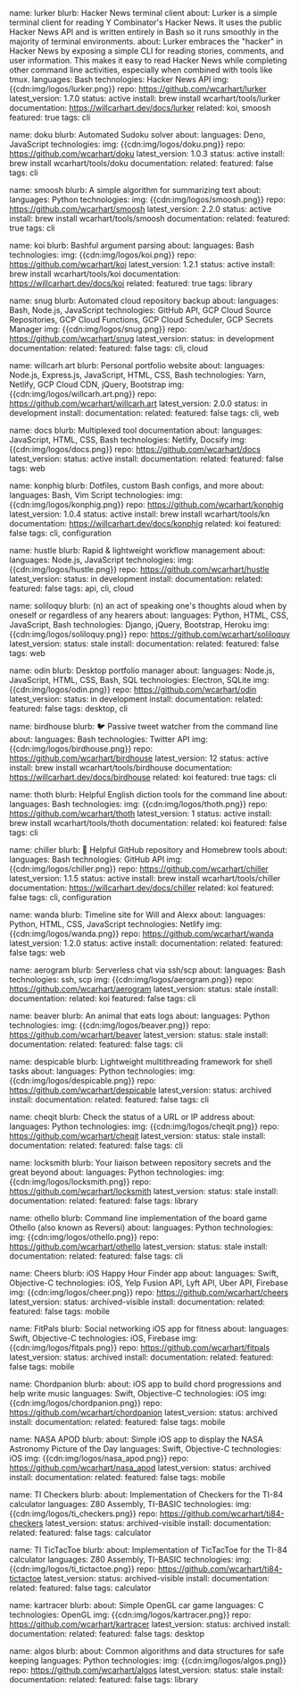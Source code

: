 name: lurker
blurb: Hacker News terminal client
about: Lurker is a simple terminal client for reading Y Combinator's Hacker News. It uses the public Hacker News API and is written entirely in Bash so it runs smoothly in the majority of terminal environments.
about: Lurker embraces the "hacker" in Hacker News by exposing a simple CLI for reading stories, comments, and user information. This makes it easy to read Hacker News while completing other command line activities, especially when combined with tools like tmux.
languages: Bash
technologies: Hacker News API
img: {{cdn:img/logos/lurker.png}}
repo: https://github.com/wcarhart/lurker
latest_version: 1.7.0
status: active
install: brew install wcarhart/tools/lurker
documentation: https://willcarhart.dev/docs/lurker
related: koi, smoosh
featured: true
tags: cli

name: doku
blurb: Automated Sudoku solver
about:
languages: Deno, JavaScript
technologies:
img: {{cdn:img/logos/doku.png}}
repo: https://github.com/wcarhart/doku
latest_version: 1.0.3
status: active
install: brew install wcarhart/tools/doku
documentation:
related:
featured: false
tags: cli

name: smoosh
blurb: A simple algorithm for summarizing text
about:
languages: Python
technologies:
img: {{cdn:img/logos/smoosh.png}}
repo: https://github.com/wcarhart/smoosh
latest_version: 2.2.0
status: active
install: brew install wcarhart/tools/smoosh
documentation:
related:
featured: true
tags: cli

name: koi
blurb: Bashful argument parsing
about:
languages: Bash
technologies:
img: {{cdn:img/logos/koi.png}}
repo: https://github.com/wcarhart/koi
latest_version: 1.2.1
status: active
install: brew install wcarhart/tools/koi
documentation: https://willcarhart.dev/docs/koi
related:
featured: true
tags: library

name: snug
blurb: Automated cloud repository backup
about:
languages: Bash, Node.js, JavaScript
technologies: GitHub API, GCP Cloud Source Repositories, GCP Cloud Functions, GCP Cloud Scheduler, GCP Secrets Manager
img: {{cdn:img/logos/snug.png}}
repo: https://github.com/wcarhart/snug
latest_version:
status: in development
documentation:
related:
featured: false
tags: cli, cloud

name: willcarh.art
blurb: Personal portfolio website
about:
languages: Node.js, Express.js, JavaScript, HTML, CSS, Bash
technologies: Yarn, Netlify, GCP Cloud CDN, jQuery, Bootstrap
img: {{cdn:img/logos/willcarh.art.png}}
repo: https://github.com/wcarhart/willcarh.art
latest_version: 2.0.0
status: in development
install:
documentation:
related:
featured: false
tags: cli, web

name: docs
blurb: Multiplexed tool documentation
about:
languages: JavaScript, HTML, CSS, Bash
technologies: Netlify, Docsify
img: {{cdn:img/logos/docs.png}}
repo: https://github.com/wcarhart/docs
latest_version:
status: active
install:
documentation:
related:
featured: false
tags: web

name: konphig
blurb: Dotfiles, custom Bash configs, and more
about:
languages: Bash, Vim Script
technologies:
img: {{cdn:img/logos/konphig.png}}
repo: https://github.com/wcarhart/konphig
latest_version: 1.0.4
status: active
install: brew install wcarhart/tools/kn
documentation: https://willcarhart.dev/docs/konphig
related: koi
featured: false
tags: cli, configuration

name: hustle
blurb: Rapid & lightweight workflow management
about:
languages: Node.js, JavaScript
technologies:
img: {{cdn:img/logos/hustle.png}}
repo: https://github.com/wcarhart/hustle
latest_version:
status: in development
install:
documentation:
related:
featured: false
tags: api, cli, cloud

name: soliloquy
blurb: (n) an act of speaking one's thoughts aloud when by oneself or regardless of any hearers
about:
languages: Python, HTML, CSS, JavaScript, Bash
technologies: Django, jQuery, Bootstrap, Heroku
img: {{cdn:img/logos/soliloquy.png}}
repo: https://github.com/wcarhart/soliloquy
latest_version:
status: stale
install:
documentation:
related:
featured: false
tags: web

name: odin
blurb: Desktop portfolio manager
about:
languages: Node.js, JavaScript, HTML, CSS, Bash, SQL
technologies: Electron, SQLite
img: {{cdn:img/logos/odin.png}}
repo: https://github.com/wcarhart/odin
latest_version:
status: in development
install:
documentation:
related:
featured: false
tags: desktop, cli

name: birdhouse
blurb: 🐦 Passive tweet watcher from the command line
about:
languages: Bash
technologies: Twitter API
img: {{cdn:img/logos/birdhouse.png}}
repo: https://github.com/wcarhart/birdhouse
latest_version: 12
status: active
install: brew install wcarhart/tools/birdhouse
documentation: https://willcarhart.dev/docs/birdhouse
related: koi
featured: true
tags: cli

name: thoth
blurb: Helpful English diction tools for the command line
about:
languages: Bash
technologies:
img: {{cdn:img/logos/thoth.png}}
repo: https://github.com/wcarhart/thoth
latest_version: 1
status: active
install: brew install wcarhart/tools/thoth
documentation:
related: koi
featured: false
tags: cli

name: chiller
blurb: 🍺 Helpful GitHub repository and Homebrew tools
about:
languages: Bash
technologies: GitHub API
img: {{cdn:img/logos/chiller.png}}
repo: https://github.com/wcarhart/chiller
latest_version: 1.1.5
status: active
install: brew install wcarhart/tools/chiller
documentation: https://willcarhart.dev/docs/chiller
related: koi
featured: false
tags: cli, configuration

name: wanda
blurb: Timeline site for Will and Alexx
about:
languages: Python, HTML, CSS, JavaScript
technologies: Netlify
img: {{cdn:img/logos/wanda.png}}
repo: https://github.com/wcarhart/wanda
latest_version: 1.2.0
status: active
install:
documentation:
related:
featured: false
tags: web

name: aerogram
blurb: Serverless chat via ssh/scp
about:
languages: Bash
technologies: ssh, scp
img: {{cdn:img/logos/aerogram.png}}
repo: https://github.com/wcarhart/aerogram
latest_version:
status: stale
install:
documentation:
related: koi
featured: false
tags: cli

name: beaver
blurb: An animal that eats logs
about:
languages: Python
technologies:
img: {{cdn:img/logos/beaver.png}}
repo: https://github.com/wcarhart/beaver
latest_version:
status: stale
install:
documentation:
related:
featured: false
tags: cli

name: despicable
blurb: Lightweight multithreading framework for shell tasks
about:
languages: Python
technologies:
img: {{cdn:img/logos/despicable.png}}
repo: https://github.com/wcarhart/despicable
latest_version:
status: archived
install:
documentation:
related:
featured: false
tags: cli

name: cheqit
blurb: Check the status of a URL or IP address
about:
languages: Python
technologies:
img: {{cdn:img/logos/cheqit.png}}
repo: https://github.com/wcarhart/cheqit
latest_version:
status: stale
install:
documentation:
related:
featured: false
tags: cli

name: locksmith
blurb: Your liaison between repository secrets and the great beyond
about:
languages: Python
technologies:
img: {{cdn:img/logos/locksmith.png}}
repo: https://github.com/wcarhart/locksmith
latest_version:
status: stale
install:
documentation:
related:
featured: false
tags: library

name: othello
blurb: Command line implementation of the board game Othello (also known as Reversi)
about:
languages: Python
technologies:
img: {{cdn:img/logos/othello.png}}
repo: https://github.com/wcarhart/othello
latest_version:
status: stale
install:
documentation:
related:
featured: false
tags: cli

name: Cheers
blurb: iOS Happy Hour Finder app
about:
languages: Swift, Objective-C
technologies: iOS, Yelp Fusion API, Lyft API, Uber API, Firebase
img: {{cdn:img/logos/cheer.png}}
repo: https://github.com/wcarhart/cheers
latest_version:
status: archived-visible
install:
documentation:
related:
featured: false
tags: mobile

name: FitPals
blurb: Social networking iOS app for fitness
about:
languages: Swift, Objective-C
technologies: iOS, Firebase
img: {{cdn:img/logos/fitpals.png}}
repo: https://github.com/wcarhart/fitpals
latest_version:
status: archived
install:
documentation:
related:
featured: false
tags: mobile

name: Chordpanion
blurb:
about: iOS app to build chord progressions and help write music
languages: Swift, Objective-C
technologies: iOS
img: {{cdn:img/logos/chordpanion.png}}
repo: https://github.com/wcarhart/chordpanion
latest_version:
status: archived
install:
documentation:
related:
featured: false
tags: mobile

name: NASA APOD
blurb:
about: Simple iOS app to display the NASA Astronomy Picture of the Day
languages: Swift, Objective-C
technologies: iOS
img: {{cdn:img/logos/nasa_apod.png}}
repo: https://github.com/wcarhart/nasa_apod
latest_version:
status: archived
install:
documentation:
related:
featured: false
tags: mobile

name: TI Checkers
blurb:
about: Implementation of Checkers for the TI-84 calculator
languages: Z80 Assembly, TI-BASIC
technologies:
img: {{cdn:img/logos/ti_checkers.png}}
repo: https://github.com/wcarhart/ti84-checkers
latest_version:
status: archived-visible
install:
documentation:
related:
featured: false
tags: calculator

name: TI TicTacToe
blurb:
about: Implementation of TicTacToe for the TI-84 calculator
languages: Z80 Assembly, TI-BASIC
technologies:
img: {{cdn:img/logos/ti_tictactoe.png}}
repo: https://github.com/wcarhart/ti84-tictactoe
latest_version:
status: archived-visible
install:
documentation:
related:
featured: false
tags: calculator

name: kartracer
blurb:
about: Simple OpenGL car game
languages: C
technologies: OpenGL
img: {{cdn:img/logos/kartracer.png}}
repo: https://github.com/wcarhart/kartracer
latest_version:
status: archived
install:
documentation:
related:
featured: false
tags: desktop

name: algos
blurb:
about: Common algorithms and data structures for safe keeping
languages: Python
technologies:
img: {{cdn:img/logos/algos.png}}
repo: https://github.com/wcarhart/algos
latest_version:
status: stale
install:
documentation:
related:
featured: false
tags: library